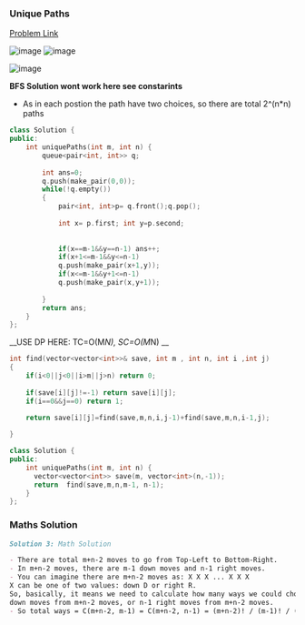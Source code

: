 ### __Unique Paths__
[Problem Link](https://leetcode.com/problems/unique-paths/)

![image](https://user-images.githubusercontent.com/51910127/134729329-9461ab69-0f42-4c9a-89ea-100eebb96da0.png)
![image](https://user-images.githubusercontent.com/51910127/134729364-1459d267-c35d-4dac-8798-6dbaa4bf2aa6.png)

![image](https://user-images.githubusercontent.com/51910127/134729447-91a59004-116c-4139-8211-ed37f3cb6f1b.png)


__BFS Solution wont work here see constarints__
- As in each postion the path have two choices, so there are total 2^(n*n) paths

```cpp
class Solution {
public:
    int uniquePaths(int m, int n) {
        queue<pair<int, int>> q;
        
        int ans=0;
        q.push(make_pair(0,0));
        while(!q.empty())
        {
            pair<int, int>p= q.front();q.pop();
                        
            int x= p.first; int y=p.second;
            
            
            if(x==m-1&&y==n-1) ans++;
            if(x+1<=m-1&&y<=n-1)
            q.push(make_pair(x+1,y));
            if(x<=m-1&&y+1<=n-1)
            q.push(make_pair(x,y+1));
            
        }
        return ans;
    }
};
```
__USE DP HERE: TC=O(M*N), SC=O(M*N) __

```cpp
int find(vector<vector<int>>& save, int m , int n, int i ,int j)
{
    if(i<0||j<0||i>m||j>n) return 0;
    
    if(save[i][j]!=-1) return save[i][j];
    if(i==0&&j==0) return 1;
    
    return save[i][j]=find(save,m,n,i,j-1)+find(save,m,n,i-1,j);

}

class Solution {
public:
    int uniquePaths(int m, int n) {
      vector<vector<int>> save(m, vector<int>(n,-1));
      return  find(save,m,n,m-1, n-1);
    }
};
```
### __Maths Solution__

```md
Solution 3: Math Solution

- There are total m+n-2 moves to go from Top-Left to Bottom-Right.
- In m+n-2 moves, there are m-1 down moves and n-1 right moves.
- You can imagine there are m+n-2 moves as: X X X ... X X X
X can be one of two values: down D or right R.
So, basically, it means we need to calculate how many ways we could choose m-1 
down moves from m+n-2 moves, or n-1 right moves from m+n-2 moves.
- So total ways = C(m+n-2, m-1) = C(m+n-2, n-1) = (m+n-2)! / (m-1)! / (n-1)!.


```
